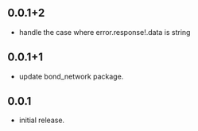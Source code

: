 ## 0.0.1+2

* handle the case where error.response!.data is string

## 0.0.1+1

* update bond_network package.

## 0.0.1

* initial release.